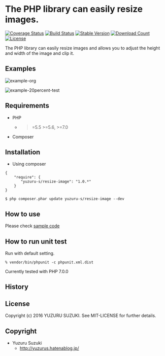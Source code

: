 The PHP library can easily resize images.
=============================
[![Coverage Status](https://coveralls.io/repos/github/YuzuruS/resize-image/badge.svg?branch=master)](https://coveralls.io/github/YuzuruS/resize-image?branch=master)
[![Build Status](https://travis-ci.org/YuzuruS/resize-image.png?branch=master)](https://travis-ci.org/YuzuruS/resize-image)
[![Stable Version](https://poser.pugx.org/yuzuru-s/resize-image/v/stable)](https://packagist.org/packages/yuzuru-s/resize-image)
[![Download Count](https://poser.pugx.org/yuzuru-s/resize-image/downloads.png)](https://packagist.org/packages/yuzuru-s/resize-image)
[![License](https://poser.pugx.org/yuzuru-s/resize-image/license)](https://packagist.org/packages/yuzuru-s/resize-image)

The PHP library can easily resize images and allows you to adjust the height and width of the image and clip it.

Examples
-----------------------------
![example-org](https://cloud.githubusercontent.com/assets/1485195/20863745/c67e3700-ba18-11e6-958c-520e763aae43.jpg)

![example-20percent-test](https://cloud.githubusercontent.com/assets/1485195/20863749/d3341a6e-ba18-11e6-960d-d78cce54a082.jpg)



Requirements
-----------------------------
- PHP
  - >=5.5 >=5.6, >=7.0
- Composer



Installation
----------------------------

* Using composer

```
{
    "require": {
       "yuzuru-s/resize-image": "1.0.*"
    }
}
```

```
$ php composer.phar update yuzuru-s/resize-image --dev
```

How to use
----------------------------
Please check [sample code](https://github.com/YuzuruS/resize-image/blob/master/sample/usecase.php)



How to run unit test
----------------------------

Run with default setting.
```
% vendor/bin/phpunit -c phpunit.xml.dist
```

Currently tested with PHP 7.0.0


History
----------------------------




License
----------------------------
Copyright (c) 2016 YUZURU SUZUKI. See MIT-LICENSE for further details.

Copyright
-----------------------------
- Yuzuru Suzuki
  - http://yuzurus.hatenablog.jp/
